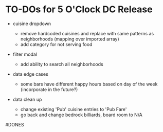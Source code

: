 # TO-DOs for 5 O'Clock DC Release

* cuisine dropdown
    * remove hardcoded cuisines and replace with same patterns as neighborhoods (mapping over imported array)
    * add category for not serving food

* filter modal
    * add ability to search all neighborhoods

* data edge cases
    * some bars have different happy hours based on day of the week (incorporate in the future?)

* data clean up
    * change existing 'Pub' cuisine entries to 'Pub Fare'
    * go back and change bedrock billiards, board room to N/A


#DONES